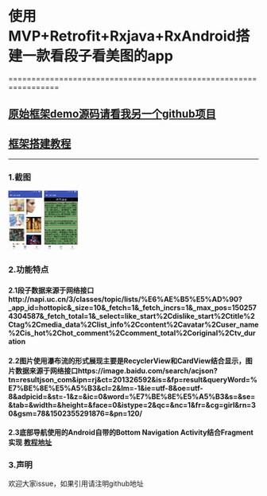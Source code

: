 #   使用MVP+Retrofit+Rxjava+RxAndroid搭建一款看段子看美图的app
=================================================================
##  [原始框架demo源码请看我另一个github项目](https://github.com/yangyuscript/MVP.Retrofit.Rxjava.git)
##  [框架搭建教程](http://blog.csdn.net/yangyuscript/article/details/76878538)
---------
### 1.截图
![](https://github.com/yangyuscript/Amusement/raw/master/app/screenshot/1.jpg)
![](https://github.com/yangyuscript/Amusement/raw/master/app/screenshot/2.jpg)

### 2.功能特点
####    2.1段子数据来源于网络接口http://napi.uc.cn/3/classes/topic/lists/%E6%AE%B5%E5%AD%90?_app_id=hottopic&_size=10&_fetch=1&_fetch_incrs=1&_max_pos=1502574304587&_fetch_total=1&_select=like_start%2Cdislike_start%2Ctitle%2Ctag%2Cmedia_data%2Clist_info%2Ccontent%2Cavatar%2Cuser_name%2Cis_hot%2Chot_comment%2Ccomment_total%2Coriginal%2Ctv_duration
####    2.2图片使用瀑布流的形式展现主要是RecyclerView和CardView结合显示，图片数据来源于网络接口https://image.baidu.com/search/acjson?tn=resultjson_com&ipn=rj&ct=201326592&is=&fp=result&queryWord=%E7%BE%8E%E5%A5%B3&cl=2&lm=-1&ie=utf-8&oe=utf-8&adpicid=&st=-1&z=&ic=0&word=%E7%BE%8E%E5%A5%B3&s=&se=&tab=&width=&height=&face=0&istype=2&qc=&nc=1&fr=&cg=girl&rn=30&gsm=78&1502355291876=&pn=120/<br>
####    2.3底部导航使用的Android自带的Bottom Navigation Activity结合Fragment实现 [教程地址](http://blog.csdn.net/yangyuscript/article/details/76606116)

### 3.声明
欢迎大家issue，如果引用请注明github地址